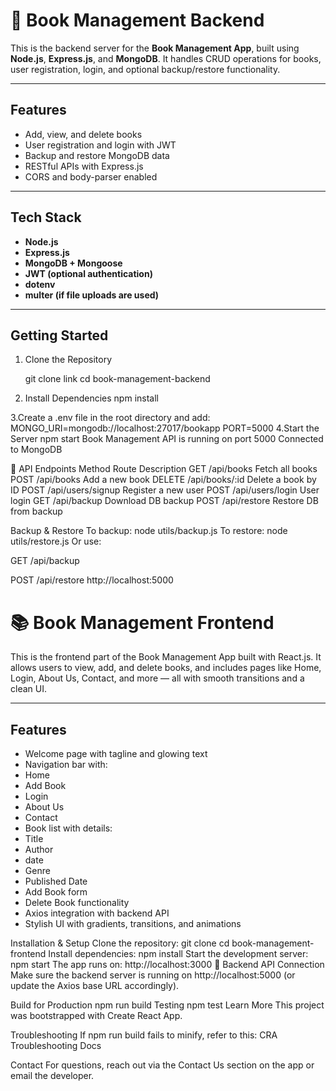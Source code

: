 # 📘 Book Management Backend

This is the backend server for the **Book Management App**, built using **Node.js**, **Express.js**, and **MongoDB**. 
It handles CRUD operations for books, user registration, login, and optional backup/restore functionality.


---

## Features

-  Add, view, and delete books
-  User registration and login with JWT
-  Backup and restore MongoDB data
-  RESTful APIs with Express.js
-  CORS and body-parser enabled

---

##  Tech Stack

- **Node.js**
- **Express.js**
- **MongoDB + Mongoose**
- **JWT (optional authentication)**
- **dotenv**
- **multer (if file uploads are used)**

---

##  Getting Started

1. Clone the Repository


   git clone link
   cd book-management-backend
2. Install Dependencies
  npm install

3.Create a .env file in the root directory and add:
MONGO_URI=mongodb://localhost:27017/bookapp
PORT=5000
4.Start the Server
npm start
Book Management API is running on port 5000
Connected to MongoDB

📡 API Endpoints
Method	Route	Description
GET	/api/books	Fetch all books
POST	/api/books	Add a new book
DELETE	/api/books/:id	Delete a book by ID
POST	/api/users/signup	Register a new user
POST	/api/users/login	User login
GET	/api/backup	Download DB backup
POST	/api/restore	Restore DB from backup

Backup & Restore
To backup:
node utils/backup.js
To restore:
node utils/restore.js
Or use:

GET /api/backup

POST /api/restore
http://localhost:5000


# 📚 Book Management Frontend

This is the frontend part of the Book Management App built with React.js. It allows users to view, add, and delete books, and includes pages like Home, Login, About Us, Contact, and more — all with smooth transitions and a clean UI.

---

##  Features

-  Welcome page with tagline and glowing text
-  Navigation bar with:
  - Home
  - Add Book
  - Login
  - About Us
  - Contact
-  Book list with details:
  - Title
  - Author
  - date
  - Genre
  - Published Date
 - Add Book form
 -  Delete Book functionality
 - Axios integration with backend API
 - Stylish UI with gradients, transitions, and animations




Installation & Setup
Clone the repository:
git clone <your-repo-url>
cd book-management-frontend
Install dependencies:
npm install
Start the development server:
npm start
The app runs on:
http://localhost:3000
🔗 Backend API Connection
Make sure the backend server is running on http://localhost:5000 (or update the Axios base URL accordingly).

 Build for Production
npm run build
 Testing
npm test
 Learn More
This project was bootstrapped with Create React App.

 Troubleshooting
If npm run build fails to minify, refer to this:
CRA Troubleshooting Docs

Contact
For questions, reach out via the Contact Us section on the app or email the developer.







